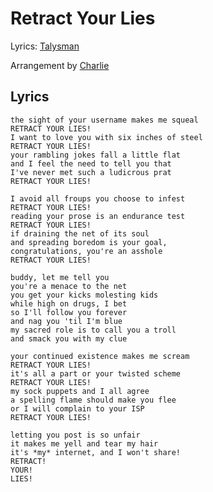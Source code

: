 # Retract Your Lies

Lyrics: [Talysman](/talysman)

Arrangement by [Charlie](/charlie)

## Lyrics
    the sight of your username makes me squeal 
    RETRACT YOUR LIES! 
    I want to love you with six inches of steel 
    RETRACT YOUR LIES! 
    your rambling jokes fall a little flat 
    and I feel the need to tell you that 
    I've never met such a ludicrous prat 
    RETRACT YOUR LIES! 

    I avoid all froups you choose to infest 
    RETRACT YOUR LIES! 
    reading your prose is an endurance test 
    RETRACT YOUR LIES! 
    if draining the net of its soul 
    and spreading boredom is your goal, 
    congratulations, you're an asshole 
    RETRACT YOUR LIES! 

    buddy, let me tell you 
    you're a menace to the net 
    you get your kicks molesting kids 
    while high on drugs, I bet 
    so I'll follow you forever 
    and nag you 'til I'm blue 
    my sacred role is to call you a troll 
    and smack you with my clue 

    your continued existence makes me scream 
    RETRACT YOUR LIES! 
    it's all a part or your twisted scheme 
    RETRACT YOUR LIES! 
    my sock puppets and I all agree 
    a spelling flame should make you flee 
    or I will complain to your ISP 
    RETRACT YOUR LIES!

    letting you post is so unfair 
    it makes me yell and tear my hair 
    it's *my* internet, and I won't share! 
    RETRACT! 
    YOUR! 
    LIES!